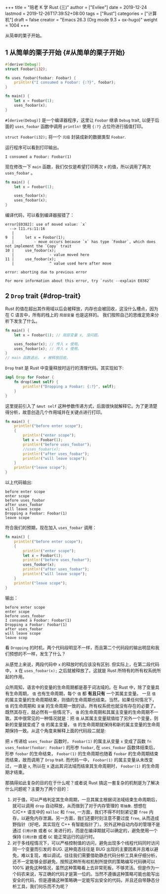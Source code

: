 +++
title = "陪老 K 学 Rust (三)"
author = ["Evilee"]
date = 2019-12-24
lastmod = 2019-12-26T17:39:52+08:00
tags = ["Rust"]
categories = ["计算机"]
draft = false
creator = "Emacs 26.3 (Org mode 9.3 + ox-hugo)"
weight = 1004
+++

从简单的栗子开始。

<!--more-->


## <span class="section-num">1</span> 从简单的栗子开始 {#从简单的栗子开始}

```rust
#[derive(Debug)]
struct Foobar(i32);

fn uses_foobar(foobar: Foobar) {
    println!("I consumed a Foobar: {:?}", foobar);
}

fn main() {
    let x = Foobar(1);
    uses_foobar(x);
}
```

`#[derive(Debug)]` 是一个编译器程序，这里让 `Foobar` 继承
`Debug` trait, 以便于后面的 `uses_foobar` 函数中调用 `println!` 使用 `{:?}` 占位符进行插值打印。

`struct Foobar(i32);` 将一个 `元组` 封装成新的数据类型 `Foobar`.

运行程序可以看到打印输出。

```text
I consumed a Foobar: Foobar(1)
```

现在修改一下 `main` 函数，我们仅仅是希望打印两次 `x` 的值，所以调用了两次
`uses_foobar` 。

```rust
fn main() {
    let x = Foobar(1);

    uses_foobar(x);
    uses_foobar(x);
}
```

编译代码，可以看到编译器报错了：

```text
error[E0382]: use of moved value: `x`
  --> l11.rs:11:16
   |
9  |     let x = Foobar(1);
   |         - move occurs because `x` has type `Foobar`, which does not implement the `Copy` trait
10 |     use_foobar(x);
   |                - value moved here
11 |     use_foobar(x);
   |                ^ value used here after move

error: aborting due to previous error

For more information about this error, try `rustc --explain E0382`
```


## <span class="section-num">2</span> `Drop` trait {#drop-trait}

Rust 的值在超出其作用域以后会被释放，内存也会被回收，这没什么槽点，因为在 C 语言中，所有的栈上的 `局部变量` 也是这样的。 我们按照自己的思维定势来分析下发生了什么。

```rust
fn main() {
    let x = Foobar(1); // 局部变量 x, 没问题。

    uses_foobar(x); // 传入 x 使用。
    uses_foobar(x); // 传入 x 使用。
}
// main 函数退出， x 被释放回收。
```

`Drop` trait 是 Rust 中变量释放时运行的清理代码。其实现如下:

```rust
impl Drop for Foobar {
    fn drop(&mut self) {
        println!("Dropping a Foobar: {:?}", self);
    }
}
```

这里提前引入了 `&mut self` 这种参数传递方式，后面很快就解释它。为了更清楚得分析，故意创造几个作用域并在关键点进行打印。

```rust
fn main() {
    println!("before enter scope");
    {
        println!("enter scope");
        let x = Foobar(1);
        println!("before uses_foobar");
        //uses_foobar(x);
        println!("after uses_foobar");
        println!("will leave scope");
    }
    println!("leave scope");
}
```

以上代码输出:

```text
before enter scope
enter scope
before uses_foobar
after uses_foobar
will leave scope
Dropping a Foobar: Foobar(1)
leave scope
```

符合我们的预期，现在加入 `uses_foobar` 调用：

```rust
fn main() {
    println!("before enter scope");
    {
        println!("enter scope");
        let x = Foobar(1);
        println!("before uses_foobar");
        uses_foobar(x);
        println!("after uses_foobar");
        println!("will leave scope");
    }
    println!("leave scope");
}
```

输出：

```text
before enter scope
enter scope
before uses_foobar
I consumed a Foobar: Foobar(1)
Dropping a Foobar: Foobar(1)
after uses_foobar
will leave scope
leave scop
```

看 `Dropping` 的时机，两个代码段明显不一样，而且第二个代码段的输出明显和我们预想的不一样，发生了什么？

从感觉上来说，两段代码中 `x` 的释放时机应该没有区别. 但实际上，在第二段代码中，
x 在 `uses_foobar(x);` 之后就被释放了。这就是 Rust 所特有的所有权系统所起的作用。

众所周知，语言中的变量的生命周期都是基于词法域的。在 Rust 中，除了变量具有生命周期， `值` 也有生命周期，每个 `值` 都 **有且只有** 一个其属主变量。 一旦 `值` 的属主变量的生命周期结束，则值的生命周期也结束。当然，如果任何情况下， `值` 的生命周期和 `变量` 的生命周期一致的话，所有权系统也就没有存在的必要了。既然其存在，就必然有一些情况下， `值` 的生命周期和其属主变量的生命周期不一致。其中很常见的一种情况就是：把 `值` 从其属主变量赋值给了另外一个变量，则新的变量就变成了 `值` 的属主变量， `值` 的生命周期就保持和新的属主变量的生命周期保持一致。从这个角度来解释上面的代码段二就是:

把 `x` 传递给 `uses_foobar` 函数时， `Foobar(1)` 的属主从变量 `x` 变成了函数
`fn uses_foobar(foobar: Foobar)` 的形参 `foobar`,
在 `uses_foobar` 函数体结束后，形参 `foobar` 的生命结束， `Foobar(1)` 的生命周期也随着 `foobar` 的生命周期结束而结束，故而调用了 `Drop` trait. 而代码一中，
`Foobar(1)` 的属主变量从未改变过，一直是 `x`, 所以在 x 退出其词法域而结束其生命周期时， `Foobar(1)` 的生命周期才结束。

那搞得如此复杂的目的在于什么呢？或者说 Rust 搞这一套复杂的机制是为了解决什么问题呢？主要为了两个目的：

1.  对于值，可以严格判定其生命周期，一旦其属主根据词法域结束生命周期后，就可以调用 `drop` 自动释放，从而做到了对于内存管理的 `零抽象`. 想想在 C/C++ 语言中的
    `malloc` 和 `free`, 一方面，我们不得不时刻紧记要 `free` 内存，以避免内存泄漏。另一方面，我们还要时刻注意不要过度 `free`, 从而造成野指针（好吧，其实现在 C++
    有智能指针了）。另外这种自动内存的管理不是通过 `引用计数` 或者 `GC` 来进行的，而是在编译期就可以确定的，避免使用一个保持 `引用计数` 或者 `GC` 能正常运行的运行时。
2.  对于多线程情况下，可以严格控制值的访问，避免出现多个线程代码同时访问同一个变量而引发的 BUG. 这种竟态往往是 BUG 出现的主要因素并且难以避免，难以复现，难以调试。往往我们需要借助静态代码分析工具来仔细分析，还不一定能够全部避免。按照这种所有权机制所提供的策略编写代码确可以 100% 避免这种情况，虽然这种策略看上去非常死板，不够灵活。但是作为一个码农来说，写正确的代码才是第一位的。当然不遵循这种策略可能也能写出安全的代码，但是遵循这种策略确一定能写出安全的代码，并且还自带静态分析工具，我们何乐而不为呢？
